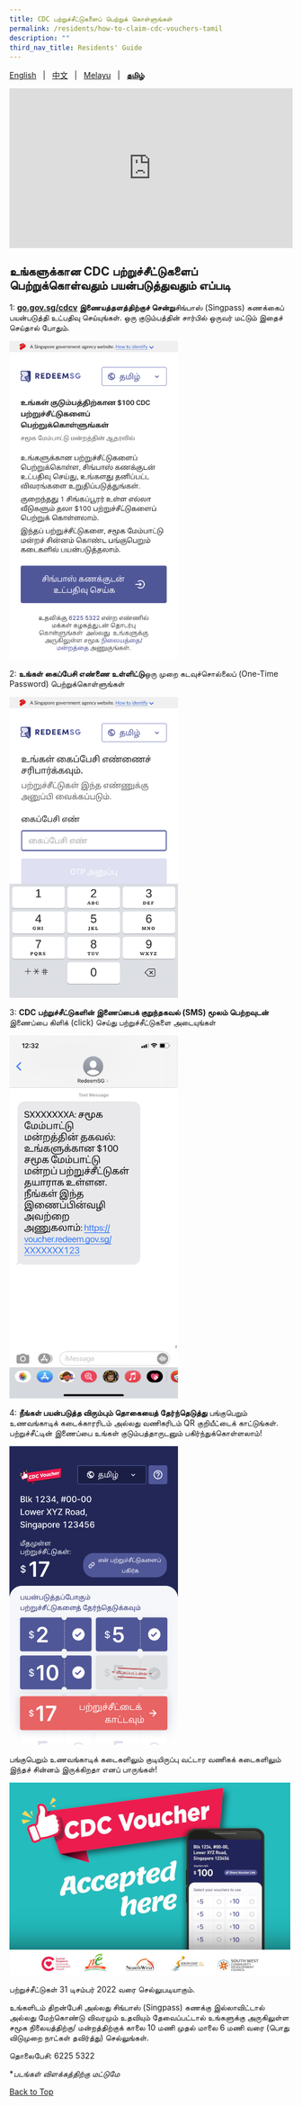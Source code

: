 ```yaml
---
title: CDC பற்றுச்சீட்டுகளைப் பெற்றுக் கொள்ளுங்கள்
permalink: /residents/how-to-claim-cdc-vouchers-tamil
description: ""
third_nav_title: Residents' Guide
---
```

<span id="cdcv_page_top"></span>

[English](how-to-claim-cdc-vouchers) &nbsp;&nbsp;&#124;&nbsp;&nbsp; [中文](how-to-claim-cdc-vouchers-chinese)  &nbsp;&nbsp;&#124;&nbsp;&nbsp; [Melayu](how-to-claim-cdc-vouchers-malay) &nbsp;&nbsp;&#124;&nbsp;&nbsp; **[தமிழ்](how-to-claim-cdc-vouchers-tamil)**

<style>
	h1 {
	white-space:normal !important;
	overflow-wrap: break-word !important;
}
	
a.bp-button {
	height: 6em !important;
	white-space:pre-line !important;
}
	
 .youtubecontainer {
    position: relative;
    width: 100%;
    height: 0;
    padding-bottom: 56.25%;
}
.youtubevideo {
    position: absolute;
    top: 0;
    left: 0;
    width: 100%;
    height: 100%;
}
</style>

<div class="youtubecontainer">
<iframe class="youtubevideo" src="https://www.youtube.com/embed/cQGlktNKq3s" title="YouTube video player" frameborder="0" allow="accelerometer; autoplay; clipboard-write; encrypted-media; gyroscope; picture-in-picture" allowfullscreen></iframe>
</div>

## உங்களுக்கான CDC பற்றுச்சீட்டுகளைப் பெற்றுக்கொள்வதும் பயன்படுத்துவதும் எப்படி


1: <strong>[go.gov.sg/cdcv](https://go.gov.sg/cdcv) இணையத்தளத்திற்குச் சென்று</strong>சிங்பாஸ் (Singpass) கணக்கைப் பயன்படுத்தி உட்பதிவு செய்யுங்கள். ஒரு குடும்பத்தின் சார்பில் ஒருவர் மட்டும் இதைச் செய்தால் போதும்.

<img src="/images/residents/screengrabs-for-infographics/tamil/M_Log%20in_ta_5novupdated.png" alt="Step 1" style="width:300px !important;" />


2: <strong>உங்கள் கைப்பேசி எண்ணை உள்ளிட்டு</strong>ஒரு முறை கடவுச்சொல்லைப் (One-Time Password) பெற்றுக்கொள்ளுங்கள் 

<img src="/images/residents/screengrabs-for-infographics/tamil/M_MobileNumber_TA_5Nov.png" alt="Step 2" style="width:300px !important;" />


3: **CDC பற்றுச்சீட்டுகளின் இணைப்பைக் குறுந்தகவல் (SMS) மூலம் பெற்றவுடன்** இணைப்பை கிளிக் (click) செய்து பற்றுச்சீட்டுகளை அடையுங்கள் 

<img src="/images/residents/screengrabs-for-infographics/tamil/SMSTamil_5%20Nov%20New%20Link.png" alt="Step 3" style="width:300px !important;" />


4: **நீங்கள் பயன்படுத்த விரும்பும் தொகையைத் தேர்ந்தெடுத்து** பங்குபெறும் உணவங்காடிக் கடைக்காரரிடம் அல்லது வணிகரிடம் QR குறியீட்டைக் காட்டுங்கள். பற்றுச்சீட்டின் இணைப்பை உங்கள் குடும்பத்தாருடனும் பகிர்ந்துக்கொள்ளலாம்!

<img src="/images/residents/screengrabs-for-infographics/tamil/10%20NovTamil%20mixed%20vouchers_17.png" alt="Step 4" style="width:300px !important;" />


பங்குபெறும் உணவங்காடிக் கடைகளிலும் குடியிருப்பு வட்டார வணிகக் கடைகளிலும் இந்தச் சின்னம் இருக்கிறதா எனப் பாருங்கள்!

![Merchant's Decal](/images/merchants-decal-500.jpg)

பற்றுச்சீட்டுகள் 31 டிசம்பர் 2022 வரை செல்லுபடியாகும்.

உங்களிடம் திறன்பேசி அல்லது சிங்பாஸ் (Singpass) கணக்கு இல்லாவிட்டால் அல்லது மேற்கொண்டு விவரமும் உதவியும் தேவைப்பட்டால் உங்களுக்கு அருகிலுள்ள சமூக நிலையத்திற்கு/ மன்றத்திற்குக் காலை 10 மணி முதல் மாலை 6 மணி வரை (பொது விடுமுறை நாட்கள் தவிர்த்து) செல்லுங்கள்.

தொலைபேசி: 6225 5322

&#42;<i>படங்கள் விளக்கத்திற்கு மட்டுமே</i>

[Back to Top](#cdcv_page_top)